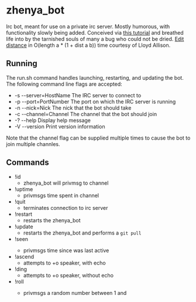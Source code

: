 zhenya\_bot
==========

Irc bot, meant for use on a private irc server. Mostly humorous, with
functionality slowly being added. Conceived via [this
tutorial](http://www.haskell.org/haskellwiki/Roll_your_own_IRC_bot) and breathed
life into by the tarnished souls of many a bug who could not be dried. [Edit
distance](http://www.haskell.org/haskellwiki/Edit_distance) in O(length a * (1 +
dist a b)) time courtesy of Lloyd Allison.

Running
-------

The run.sh command handles launching, restarting, and updating the bot. The
following command line flags are accepted:

  * -s --server=HostName        The IRC server to connect to
  * -p --port=PortNumber        The port on which the IRC server is running
  * -n --nick=Nick              The nick that the bot should take
  * -c --channel=Channel        The channel that the bot should join
  * -? --help                   Display help message
  * -V --version                Print version information

Note that the channel flag can be supplied multiple times to cause the bot to
join multiple channles.

Commands
---------

   - !id <command>
      - zhenya_bot will privmsg <command> to channel
   - !uptime
      - privmsgs time spent in channel
   - !quit
      - terminates connection to irc server
   - !restart
      - restarts the zhenya_bot
   - !update
      - restarts the zhenya_bot and performs a `git pull`
   - !seen <person>
      - privmsgs time since <person> was last active
   - !ascend
      - attempts to +o speaker, with echo
   - !ding
      - attempts to +o speaker, without echo
   - !roll <number> 
      - privmsgs a random number between 1 and <number>
